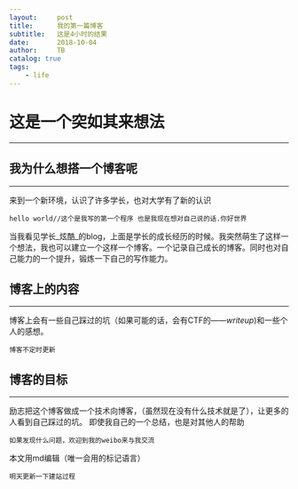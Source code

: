 ```yaml
---
layout:     post
title:      我的第一篇博客
subtitle:   这是4小时的结果
date:       2018-10-04
author:     TB
catalog: true
tags:
    - life
---
```


 # 这是一个突如其来想法 
-------
## 我为什么想搭一个博客呢
----
来到一个新环境，认识了许多学长，也对大学有了新的认识
```
hello world//这个是我写的第一个程序 也是我现在想对自己说的话.你好世界
```
当我看见学长_炫酷_的blog，上面是学长的成长经历的时候。我突然萌生了这样一个想法，我也可以建立一个这样一个博客。一个记录自己成长的博客。同时也对自己能力的一个提升，锻炼一下自己的写作能力。
## 博客上的内容
----
博客上会有一些自己踩过的坑（如果可能的话，会有CTF的——_writeup_)和一些个人的感想。
```
博客不定时更新
```
## 博客的目标
-----
励志把这个博客做成一个技术向博客，（虽然现在没有什么技术就是了），让更多的人看到自己踩过的坑。
即使我自己的一个总结，也是对其他人的帮助
```
如果发现什么问题，欢迎到我的weibo来与我交流
```
  本文用md编辑（唯一会用的标记语言）
```
明天更新一下建站过程
```


	
